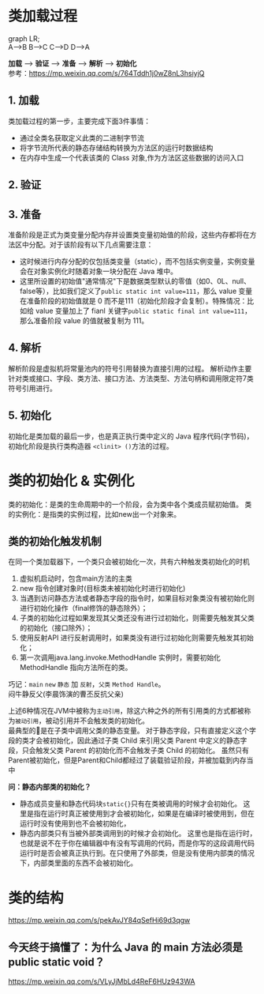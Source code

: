 # 类加载过程

graph LR;  
  A-->B
  B-->C
  C-->D
  D-->A
  
 **加载** —> **验证** —> **准备** —> **解析** —> **初始化**  
 参考：https://mp.weixin.qq.com/s/764Tddh1j0wZ8nL3hsiyjQ
## 1. 加载
类加载过程的第一步，主要完成下面3件事情：
   * 通过全类名获取定义此类的二进制字节流
   * 将字节流所代表的静态存储结构转换为方法区的运行时数据结构
   * 在内存中生成一个代表该类的 Class 对象,作为方法区这些数据的访问入口
    

## 2. 验证
## 3. 准备
准备阶段是正式为类变量分配内存并设置类变量初始值的阶段，这些内存都将在方法区中分配。对于该阶段有以下几点需要注意：
   * 这时候进行内存分配的仅包括类变量（static），而不包括实例变量，实例变量会在对象实例化时随着对象一块分配在 Java 堆中。
   * 这里所设置的初始值"通常情况"下是数据类型默认的零值（如0、0L、null、false等），比如我们定义了`public static int value=111`，那么 value 变量在准备阶段的初始值就是 0 而不是111（初始化阶段才会复制）。特殊情况：比如给 value 变量加上了 fianl 关键字`public static final int value=111`，那么准备阶段 value 的值就被复制为 111。
  
## 4. 解析
解析阶段是虚拟机将常量池内的符号引用替换为直接引用的过程。
解析动作主要针对类或接口、字段、类方法、接口方法、方法类型、方法句柄和调用限定符7类符号引用进行。

## 5. 初始化
初始化是类加载的最后一步，也是真正执行类中定义的 Java 程序代码(字节码)，初始化阶段是执行类构造器 `<clinit> ()`方法的过程。

# 类的初始化 & 实例化
类的初始化：是类的生命周期中的一个阶段，会为类中各个类成员赋初始值。
类的实例化：是指类的实例过程，比如new出一个对象来。

## 类的初始化触发机制
在同一个类加载器下，一个类只会被初始化一次，共有六种触发类初始化的时机  
1. 虚拟机启动时，包含main方法的主类  
2. new 指令创建对象时(目标类未被初始化时进行初始化)  
3. 当遇到访问静态方法或者静态字段的指令时，如果目标对象类没有被初始化则进行初始化操作（final修饰的静态除外）；  
4. 子类的初始化过程如果发现其父类还没有进行过初始化，则需要先触发其父类的初始化（接口除外）；
5. 使用反射API 进行反射调用时，如果类没有进行过初始化则需要先触发其初始化；  
6. 第一次调用java.lang.invoke.MethodHandle 实例时，需要初始化 MethodHandle 指向方法所在的类。  

巧记：`main` `new` `静态` 加 `反射`，`父类` `Method Handle`。  
    闷牛静反父(李晨饰演的曹丕反抗父亲)

上述6种情况在JVM中被称为`主动引用`，除这六种之外的所有引用类的方式都被称为`被动引用`，被动引用并不会触发类的初始化。  
最典型的🌰是在子类中调用父类的静态变量。
对于静态字段，只有直接定义这个字段的类才会被初始化，因此通过子类 Child 来引用父类 Parent 中定义的静态字段，只会触发父类 Parent 的初始化而不会触发子类 Child 的初始化。
虽然只有Parent被初始化，但是Parent和Child都经过了装载验证阶段，并被加载到内存当中

**问：静态内部类的初始化？**
* 静态成员变量和静态代码块`static{}`只有在类被调用的时候才会初始化。
这里是指在运行时真正被使用到才会被初始化，如果是在编译时被使用到，但在运行时没有使用到也不会被初始化，
* 静态内部类只有当被外部类调用到的时候才会初始化。
这里也是指在运行时，也就是说不在于你在编辑器中有没有写调用的代码，而是你写的这段调用代码运行时是否会被真正执行到。在只使用了外部类，但是没有使用内部类的情况下，内部类里面的东西不会被初始化。


# 类的结构
https://mp.weixin.qq.com/s/pekAvJY84qSefHi69d3qgw

## 今天终于搞懂了：为什么 Java 的 main 方法必须是 public static void？
https://mp.weixin.qq.com/s/VLyJjMbLd4ReF6HUz943WA